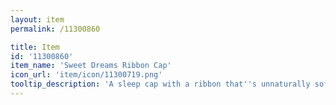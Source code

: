 ```yaml
---
layout: item
permalink: /11300860

title: Item
id: '11300860'
item_name: 'Sweet Dreams Ribbon Cap'
icon_url: 'item/icon/11300719.png'
tooltip_description: 'A sleep cap with a ribbon that''s unnaturally soft to the touch.'
---
```

